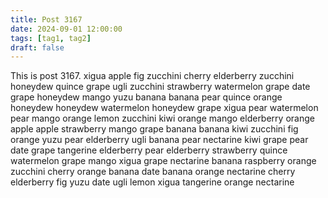 ```yaml
---
title: Post 3167
date: 2024-09-01 12:00:00
tags: [tag1, tag2]
draft: false
---
```

This is post 3167.
xigua
apple
fig
zucchini
cherry
elderberry
zucchini
honeydew
quince
grape
ugli
zucchini
strawberry
watermelon
grape
date
grape
honeydew
mango
yuzu
banana
banana
pear
quince
orange
honeydew
honeydew
watermelon
honeydew
grape
xigua
pear
watermelon
pear
mango
orange
lemon
zucchini
kiwi
orange
mango
elderberry
orange
apple
apple
strawberry
mango
grape
banana
banana
kiwi
zucchini
fig
orange
yuzu
pear
elderberry
ugli
banana
pear
nectarine
kiwi
grape
pear
date
grape
tangerine
elderberry
pear
elderberry
strawberry
quince
watermelon
grape
mango
xigua
grape
nectarine
banana
raspberry
orange
zucchini
cherry
orange
banana
date
banana
orange
nectarine
cherry
elderberry
fig
yuzu
date
ugli
lemon
xigua
tangerine
orange
nectarine

